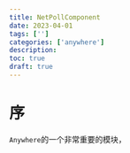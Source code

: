```yaml
---
title: NetPollComponent
date: 2023-04-01
tags: ['']
categories: ['anywhere']
description: 
toc: true
draft: true
---
```




# 序

`Anywhere`的一个非常重要的模块，







